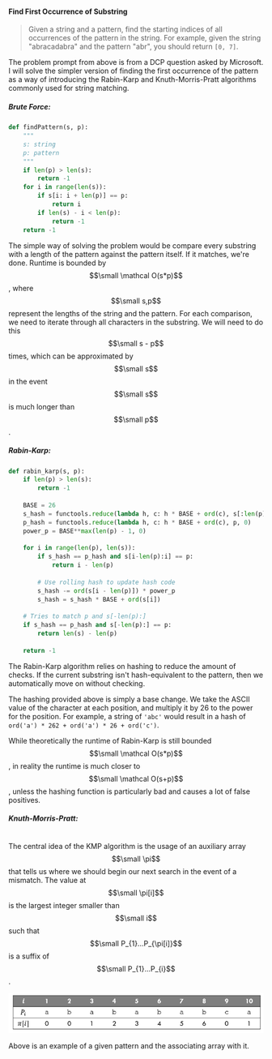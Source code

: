 #### Find First Occurrence of Substring

> Given a string and a pattern, find the starting indices of all occurrences of the pattern in the string. For example, given the string "abracadabra" and the pattern "abr", you should return `[0, 7]`.

The problem prompt from above is from a DCP question asked by Microsoft. I will solve the simpler version of finding the first occurrence of the pattern as a way of introducing the Rabin-Karp and Knuth-Morris-Pratt algorithms commonly used for string matching.

##### Brute Force:

```py
def findPattern(s, p):
    """
    s: string
    p: pattern
    """
    if len(p) > len(s):
        return -1
    for i in range(len(s)):
        if s[i: i + len(p)] == p:
            return i
        if len(s) - i < len(p):
            return -1
    return -1
```

The simple way of solving the problem would be compare every substring with a length of the pattern against the pattern itself. If it matches, we're done. Runtime is bounded by $$\small \mathcal O(s*p)$$, where $$\small s,p$$ represent the lengths of the string and the pattern. For each comparison, we need to iterate through all characters in the substring. We will need to do this $$\small s - p$$ times, which can be approximated by $$\small s$$ in the event $$\small s$$ is much longer than $$\small p$$.

##### Rabin-Karp:

```py
def rabin_karp(s, p):
    if len(p) > len(s):
        return -1

    BASE = 26
    s_hash = functools.reduce(lambda h, c: h * BASE + ord(c), s[:len(p)], 0)
    p_hash = functools.reduce(lambda h, c: h * BASE + ord(c), p, 0)
    power_p = BASE**max(len(p) - 1, 0)

    for i in range(len(p), len(s)):
        if s_hash == p_hash and s[i-len(p):i] == p:
            return i - len(p)

        # Use rolling hash to update hash code
        s_hash -= ord(s[i - len(p)]) * power_p
        s_hash = s_hash * BASE + ord(s[i])

    # Tries to match p and s[-len(p):]
    if s_hash == p_hash and s[-len(p):] == p:
        return len(s) - len(p)

    return -1
```

The Rabin-Karp algorithm relies on hashing to reduce the amount of checks. If the current substring isn't hash-equivalent to the pattern, then we automatically move on without checking.

The hashing provided above is simply  a base change. We take the ASCII value of the character at each position, and multiply it by 26 to the power for the position. For example, a string of `'abc'` would result in a hash of `ord('a') * 262 + ord('a') * 26 + ord('c')`.

While theoretically the runtime of Rabin-Karp is still bounded $$\small \mathcal O(s*p)$$, in reality the runtime is much closer to $$\small \mathcal O(s+p)$$, unless the hashing function is particularly bad and causes a lot of false positives.

##### Knuth-Morris-Pratt:

```

```

The central idea of the KMP algorithm is the usage of an auxiliary array $$\small \pi$$ that tells us where we should begin our next search in the event of a mismatch. The value at $$\small \pi[i]$$ is the largest integer smaller than $$\small i$$ such that $$\small P_{1}...P_{\pi[i]}$$ is a suffix of $$\small P_{1}...P_{i}$$. 

![](/assets/KMP_pi_array.png)

Above is an example of a given pattern and the associating array with it. 

